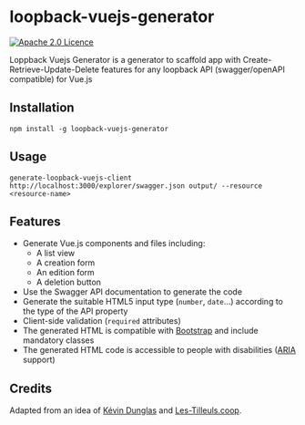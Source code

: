 # loopback-vuejs-generator

[![Apache 2.0 Licence](https://img.shields.io/badge/License-Apache%202.0-blue.svg)](https://opensource.org/licenses/Apache-2.0)

Loppback Vuejs Generator is a generator to scaffold app with Create-Retrieve-Update-Delete features for any loopback API (swagger/openAPI compatible) for Vue.js

## Installation

    npm install -g loopback-vuejs-generator

## Usage

    generate-loopback-vuejs-client http://localhost:3000/explorer/swagger.json output/ --resource <resource-name>

## Features

* Generate Vue.js components and files including:
  * A list view
  * A creation form
  * An edition form
  * A deletion button
* Use the Swagger API documentation to generate the code
* Generate the suitable HTML5 input type (`number`, `date`...) according to the type of the API property
* Client-side validation (`required` attributes)
* The generated HTML is compatible with [Bootstrap](https://getbootstrap.com/) and include mandatory classes
* The generated HTML code is accessible to people with disabilities ([ARIA](https://www.w3.org/WAI/intro/aria) support)

## Credits

Adapted from an idea of [Kévin Dunglas](https://dunglas.fr) and [Les-Tilleuls.coop](https://les-tilleuls.coop).

